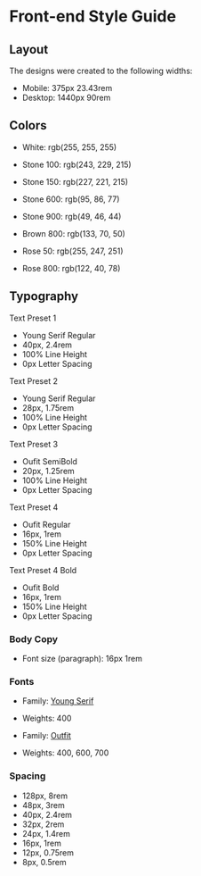 # Front-end Style Guide

## Layout

The designs were created to the following widths:

- Mobile: 375px 23.43rem
- Desktop: 1440px 90rem

## Colors

- White: rgb(255, 255, 255)

- Stone 100: rgb(243, 229, 215) 
- Stone 150: rgb(227, 221, 215)
- Stone 600: rgb(95, 86, 77)
- Stone 900: rgb(49, 46, 44)

- Brown 800: rgb(133, 70, 50)

- Rose 50: rgb(255, 247, 251)
- Rose 800: rgb(122, 40, 78)

## Typography

Text Preset 1
- Young Serif Regular
- 40px, 2.4rem
- 100% Line Height
- 0px Letter Spacing

Text Preset 2
- Young Serif Regular
- 28px, 1.75rem
- 100% Line Height
- 0px Letter Spacing

Text Preset 3
- Oufit SemiBold
- 20px, 1.25rem
- 100% Line Height
- 0px Letter Spacing

Text Preset 4
- Oufit Regular
- 16px, 1rem
- 150% Line Height
- 0px Letter Spacing

Text Preset 4 Bold
- Oufit Bold
- 16px, 1rem
- 150% Line Height
- 0px Letter Spacing

### Body Copy

- Font size (paragraph): 16px 1rem

### Fonts

- Family: [Young Serif](https://fonts.google.com/specimen/Young+Serif)
- Weights: 400

- Family: [Outfit](https://fonts.google.com/specimen/Outfit)
- Weights: 400, 600, 700

### Spacing

- 128px, 8rem
- 48px, 3rem
- 40px, 2.4rem
- 32px, 2rem
- 24px, 1.4rem
- 16px, 1rem
- 12px, 0.75rem
- 8px, 0.5rem